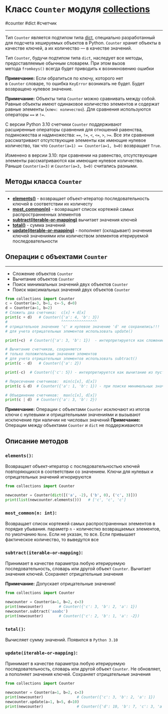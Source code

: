 # Класс `Counter` модуля [collections](_collections%20-%20модуль.md)
#counter #dict #счетчик
***
Тип `Counter` является подтипом типа [dict](../../../Встроенные%20возможности%20Python/dict/_dict%20-%20тип%20данных.md), специально разработанный для подсчета хешируемых объектов в Python. `Counter` хранит объекты в качестве ключей, а их количество — в качестве значений.

Тип `Counter`, будучи подтипом типа `dict`, наследует все методы, предоставляемые обычным словарем. При этом вызов метода `fromkeys()` всегда будет приводить к возникновению ошибки

**Примечание:** Если обратиться по ключу, которого нет в `Counter` словаре, то ошибка `KeyError` возникать не будет. Будет возвращено нулевое значение.

**Примечание:** Объекты типа `Counter` можно сравнивать между собой. Равные объекты имеют одинаковое количество элементов и содержат равные элементы (`ключ: количество`). Для сравнения используются операторы `==` и `!=`.

С версии Python 3.10 счетчики `Counter` поддерживают расширенные операторы сравнения для отношений равенства, подмножества и надмножества: `==`, `!=`, `<`, `<=`, `>`, `>=`. Все эти сравнения рассматривают отсутствующие элементы как имеющие нулевое количество, так что `Counter(a=1) == Counter(a=1, b=0)` возвращает `True`.

Изменено в версии 3.10: при сравнении на равенство, отсутствующие элементы рассматриваются как имеющие нулевое количество. Раньше `Counter(a=3)` и `Counter(a=3, b=0)` считались разными.

## Методы класса `Counter`
***
- **[elements()](#elements)** - возвращает объект-итератор последовательность ключей в соответствии их количесту
- **[most_common(n)](#most_common%20n%20int)** - возвращает список кортежей самых распространненных элементов
- **[subtract(iterable-or-mapping)](#subtract%20iterable-or-mapping)** вычитает значения ключей
- **[total()](#total)** - сумма значений
- **[update(iterable-or-mapping)](#update%20iterable-or-mapping)** - пополняет (складывает) значения ключей значениями или количеством элементов итерируемой последовательности


## Операции с объектами `Counter`
***
- Сложение объектов `Counter`
- Вычитание объектов `Counter`
- Поиск минимальных значений двух объектов `Counter`
- Поиск максимальных значений двух объектов `Counter`
```python
from collections import Counter
c = Counter(a=3, b=1, c=-5, d=0)
d = Counter(a=1, b=2)
# Сложить два счетчика:  c[x] + d[x]
print(c + d)   # Counter({'a': 4, 'b': 3}) 
#                        ^^^^^^^^^^^^^^^^
# отрицательное значение 'c' и нулевое значение 'd' не сохранились!!!
# для учета отрицательных элементов использовать update()

print(+с)  # Counter({'a': 3, 'b': 1})  - интерпретируется как сложение с пустым счетчиком

# Вычитание счетчиков, сохраняются 
# только положительные значения элементов
# для учета отрицательных элементов использовать subtract()
print(c - d)   # Counter({'a': 2})

print(-с)  # Counter({'c': 5}) - интерпретируется как вычитание из пустого счетчика

# Пересечение счетчиков:  min(c[x], d[x]) 
print(c & d)  # Counter({'a': 1, 'b': 1}) - при поиске минимальных значений отрицательные и нулевые значения не учитываются

# Объединение счетчиков:  max(c[x], d[x])
print(c | d)  # Counter({'a': 3, 'b': 2})
```
**Примечание:** Операции с объектами `Counter` исключают из итогов ключи с нулевыми и отрицательными значениями и вызывают исключение при наличии не числовых значений
**Примечание:** Операции между объектами `Counter` и `dict` не поддерживаются

## Описание методов
### `elements()`:
Возвращает объект-итератор с последовательностью ключей повторяющихся в соответствии со значением. Ключи для нулевых и отрицательных значений игнорируются
```python
from collections import Counter

newcounter = Counter(dict([('a', -2), ('b', 0), ('c', 3)]))
print(list(newcounter.elements()))   # ['c', 'c', 'c']
```

### `most_common(n: int)`:
Возвращает список кортежей самых распространенных элементов в порядке убывания. 
параметр `n` - количестко возвращаемых элементов, по умолчанию `None`. Если не указан, то все. Если привышает фактическое количество, то выведутся все

### `subtract(iterable-or-mapping)`:
Принимает в качестве параметра любую итерируемую последовательность, словарь или другой объект `Counter`. Вычитает значения ключей. Сохраняет отрицательные значения

**Примечание:** Допускает отрицательные значения!
```python
from collections import Counter

newcounter = Counter(a=1, b=2, c=3)
print(newcounter)       # Counter({'c': 3, 'b': 2, 'a': 1})
newcounter.subtract('aaabc')
print(newcounter)       # Counter({'c': 2, 'b': 1, 'a': -2})
```

### `total()`:
Вычисляет сумму значений. Появился в `Python 3.10`

### `update(iterable-or-mapping)`:
Принимает в качестве параметра любую итерируемую последовательность, словарь или другой объект `Counter`. Не обновляет, а пополняет значения ключей. Сохраняет отрицательные значения
```python
from collections import Counter

newcounter = Counter(a=1, b=2, c=3)
print(newcounter)               # Counter({'c': 3, 'b': 2, 'a': 1})
newcounter.update(a=1, b=5, d=10)
print(newcounter)               # Counter({'d': 10, 'b': 7, 'c': 3, 'a': 2})
```